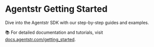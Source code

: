 # Agentstr Getting Started

Dive into the Agentstr SDK with our step-by-step guides and examples.

📚 For detailed documentation and tutorials, visit [docs.agentstr.com/getting_started](https://docs.agentstr.com/getting_started).
